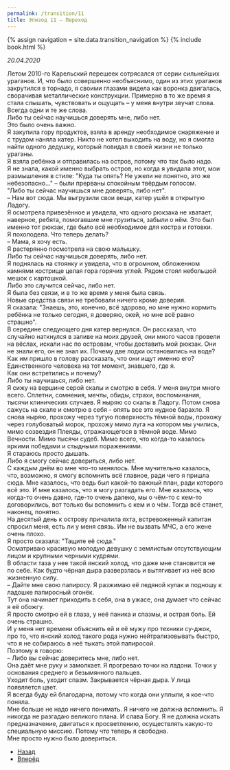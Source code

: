 ```yaml
---
permalink: /transition/11
title: Эпизод 11 – Переход
---
```

{% assign navigation  = site.data.transition_navigation %}
{% include book.html %}

*20.04.2020*

Летом 2010-го Карельский перешеек сотрясался от серии сильнейших ураганов. И, что было совершенно необъяснимо, один из этих ураганов закрутился в торнадо, я своими глазами видела как воронка двигалась, сворачивая металлические конструкции. Примерно в то же время я стала слышать, чувствовать и ощущать – у меня внутри звучат слова.  
Всегда одни и те же слова.  
Либо ты сейчас научишься доверять мне, либо нет.  
Это было очень важно.  
Я закупила гору продуктов, взяла в аренду необходимое снаряжение и с трудом наняла катер. Никто не хотел выходить на воду, но я смогла найти одного дедушку, который повидал в своей жизни не только ураганы.  
Я взяла ребёнка и отправилась на остров, потому что так было надо.  
Я не знала, какой именно выбрать остров, но когда я увидала этот, мои размышления в стиле: "Куда ты опять? Не ужели не понятно, это же небезопасно..." – были прерваны спокойным твёрдым голосом.  
"Либо ты сейчас научишься мне доверять, либо нет".  
– Нам вот сюда.
Мы выгрузили свои вещи, катер ушёл в открытую Ладогу.  
Я осмотрела привезённое и увидела, что одного рюкзака не хватает, наверное, ребята, помогавшие мне грузиться, забыли о нём. Это был именно тот рюкзак, где было всё необходимое для костра и готовки.  
Я похолодела. Что теперь делать?  
– Мама, я хочу есть.  
Я растерянно посмотрела на свою малышку.  
Либо ты сейчас научишься доверять, либо нет.  
Я поднялась на стоянку и увидела, что в огромном, обложенном камнями кострище целая гора горячих углей. Рядом стоял небольшой мешок с картошкой.  
Либо это случится сейчас, либо нет.  
Я была без связи, и в то же время у меня была связь.  
Новые средства связи не требовали ничего кроме доверия.  
Я сказала: "Знаешь, это, конечно, всё здорово, но мне нужно кормить ребёнка не только сегодня, я доверяю, окей, но мне всё равно страшно".  
В середине следующего дня катер вернулся. Он рассказал, что случайно наткнулся в заливе на моих друзей, они много часов провели на вёслах, искали нас по островам, чтобы доставить мой рюкзак. Они не знали его, он не знал их. Почему две лодки остановились на воде? Как им пришло в голову рассказать, что они ищут именно его?  
Единственного человека на тот момент, знавшего, где я.  
Как они встретились и почему?  
Либо ты научишься, либо нет.  
Я сижу на вершине серой скалы и смотрю в себя. У меня внутри много всего. Сплетни, сомнения, мечты, обиды, страхи, воспоминания, тысячи клинических случаев. Я ныряю со скалы в Ладогу. Потом снова сажусь на скале и смотрю в себя - опять все это нудное барахло. Я снова ныряю, прохожу через тугую поверхность тёмной воды, прохожу через голубоватый морок, прохожу мимо луга на котором мы учились, мимо созвездия Плеяды, отражающегося в тёмной воде. Мимо Вечности. Мимо тысячи судеб. Мимо всего, что когда-то казалось яркими победами и стыдными поражениями.  
Я стараюсь просто дышать.  
Либо я смогу сейчас довериться, либо нет.  
С каждым днём во мне что-то менялось. Мне мучительно казалось, что, возможно, я смогу вспомнить всё главное, ради чего я пришла сюда. Мне казалось, что ведь был какой-то важный план, ради которого всё это. И мне казалось, что я могу разгадать его.
Мне казалось, что когда-то очень давно, где-то очень далеко, мы о чём-то с кем-то договорились, вот только бы вспомнить с кем и о чём. Тогда всё станет, наконец, понятно.  
На десятый день к острову причалила яхта, встревоженный капитан спросил меня, есть ли у меня связь. Им не вызвать МЧС, а его жене очень плохо.  
Я просто сказала: "Тащите её сюда."  
Осматриваю красивую молодую девушку с землистым отсутствующим лицом и крупными черными кудрями.  
В области таза у нее такой янский холод, что даже мне становится не по себе. Как будто чёрная дыра разверзлась и вытягивает из неё всю жизненную силу.  
– Дайте мне свою папиросу.
Я разжимаю её ледяной кулак и подношу к ладошке папиросный огонёк.  
Тут она начинает приходить в себя, она в ужасе, она думает что сейчас я её обожгу.  
Я просто смотрю ей в глаза, у неё паника и спазмы, и острая боль. Ей очень страшно.  
И у меня нет времени объяснить ей и её мужу про техники су-джок, про то, что янский холод такого рода нужно нейтрализовывать быстро, что я не собираюсь в неё тыкать этой папиросой.  
Поэтому я говорю:  
– Либо вы сейчас доверитесь мне, либо нет.  
Она даёт мне руку и замолкает. Я прогреваю точки на ладони. Точки у основания среднего и безымянного пальцев.  
Уходит боль, уходит спазм. Закрывается чёрная дыра. У лица появляется цвет.  
Я всегда буду ей благодарна, потому что когда они уплыли, я кое-что поняла.  
Мне больше не надо ничего понимать. Я ничего не должна вспомнить. Я никогда не разгадаю великого плана. И слава Богу. Я не должна искать предназначение, двигаться к просветлению, осуществлять какую-то специальную миссию. Потому что теперь я свободна.  
Мне просто нужно было довериться.

<nav aria-label="pagination">
  <ul class="pagination justify-content-center">
    <li class="page-item">
      <a class="page-link" href="/transition/10"><i class="bi bi-arrow-left"></i> Назад</a>
    </li>
    <li class="page-item">
      <a class="page-link" href="/transition/12">Вперёд <i class="bi bi-arrow-right"></i></a>
    </li>
  </ul>
</nav>
